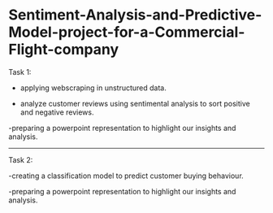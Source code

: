# Sentiment-Analysis-and-Predictive-Model-project-for-a-Commercial-Flight-company


Task 1:

- applying webscraping in unstructured data.

- analyze customer reviews using sentimental analysis to sort positive and negative reviews.

-preparing a powerpoint representation to highlight our insights and analysis.


------------------------------------------------------------------------------------------------------------------------

Task 2:

-creating a classification model to predict customer buying behaviour.

-preparing a powerpoint representation to highlight our insights and analysis.

